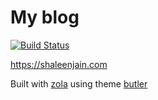 # My blog 
[![Build Status](https://img.shields.io/endpoint.svg?url=https%3A%2F%2Factions-badge.atrox.dev%2Fshalzz%2Fshalzz.github.io%2Fbadge%3Fref%3Dzola&style=popout)](https://actions-badge.atrox.dev/shalzz/shalzz.github.io/goto?ref=zola)

<https://shaleenjain.com>

Built with [zola](https://github.com/getzola/zola) using theme [butler](https://github.com/shalzz/butler)
